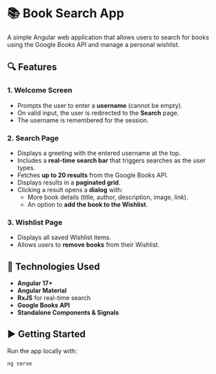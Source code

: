 # 📚 Book Search App

A simple Angular web application that allows users to search for books using the Google Books API and manage a personal wishlist.

## 🔍 Features

### 1. Welcome Screen
- Prompts the user to enter a **username** (cannot be empty).
- On valid input, the user is redirected to the **Search** page.
- The username is remembered for the session.

### 2. Search Page
- Displays a greeting with the entered username at the top.
- Includes a **real-time search bar** that triggers searches as the user types.
- Fetches **up to 20 results** from the Google Books API.
- Displays results in a **paginated grid**.
- Clicking a result opens a **dialog** with:
  - More book details (title, author, description, image, link).
  - An option to **add the book to the Wishlist**.

### 3. Wishlist Page
- Displays all saved Wishlist items.
- Allows users to **remove books** from their Wishlist.

## 🚀 Technologies Used

- **Angular 17+**
- **Angular Material**
- **RxJS** for real-time search
- **Google Books API**
- **Standalone Components & Signals**

## ▶️ Getting Started

Run the app locally with:
```bash
ng serve
